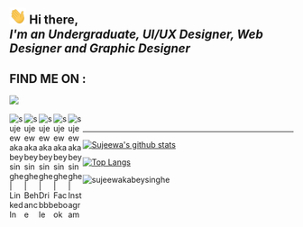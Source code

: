<h2><img src="https://github.com/sujeewakabeysinghe/sujeewakabeysinghe/blob/main/wave.gif" width="30px"> Hi there,</br><i>I'm an Undergraduate, UI/UX Designer, Web Designer and Graphic Designer</i></h2>
<h2>FIND ME ON : </h2>

[![](https://github-readme-stackoverflow.vercel.app/?userID=9439677)](https://stackoverflow.com/users/9439677/sujeewa-k-abeysinghe)

[<img align="left" alt="sujeewakabeysinghe | LinkedIn" width="26px" src="https://cdn.jsdelivr.net/npm/simple-icons@v3/icons/linkedin.svg" />][LinkedIn]
[<img align="left" alt="sujeewakabeysinghe | Behance" width="26px" src="https://cdn.jsdelivr.net/npm/simple-icons@3.4.1/icons/behance.svg" />][Behance]
[<img align="left" alt="sujeewakabeysinghe | Dribbble" width="26px" src="https://cdn.jsdelivr.net/npm/simple-icons@3.4.1/icons/dribbble.svg" />][Dribbble]
[<img align="left" alt="sujeewakabeysinghe | Facebook" width="26px" src="https://cdn.jsdelivr.net/npm/simple-icons@3.4.1/icons/facebook.svg" />][Facebook]
[<img align="left" alt="sujeewakabeysinghe | Instagram" width="26px" src="https://cdn.jsdelivr.net/npm/simple-icons@3.4.1/icons/instagram.svg" />][Instagram]
</br>
<hr>

[![Sujeewa's github stats](https://github-readme-stats.vercel.app/api?username=sujeewakabeysinghe&include_all_commits=true&show_icons=true&theme=dark&count_private=true)](https://github.com/sujeewakabeysinghe)

[![Top Langs](https://github-readme-stats.vercel.app/api/top-langs/?username=sujeewakabeysinghe&theme=dark)](https://github.com/sujeewakabeysinghe)

<img src="https://komarev.com/ghpvc/?username=sujeewakabeysinghe" alt="sujeewakabeysinghe" />

[LinkedIn]: https://linkedin.com/in/sujeewakabeysinghe
[StackOverFlow]: https://stackoverflow.com/users/9439677/sujeewa-k-abeysinghe
[Behance]: https://www.behance.net/sujeewakabeysinghe
[Dribbble]: https://dribbble.com/sujeewakabeysinghe
[Facebook]: https://www.facebook.com/sujeewakabeysinghe
[Instagram]: https://www.instagram.com/sujeewakabeysinghe
